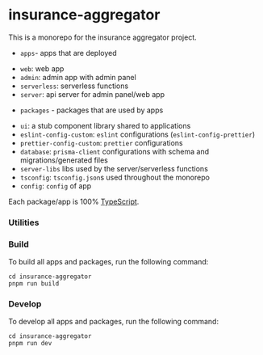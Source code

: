 # insurance-aggregator

This is a monorepo for the insurance aggregator project.
+ `apps`- apps that are deployed
- `web`: web app
- `admin`: admin app with admin panel 
- `serverless`: serverless functions
- `server`: api server for admin panel/web app

+ `packages` - packages that are used by apps
- `ui`: a stub component library shared to applications
- `eslint-config-custom`: `eslint` configurations (`eslint-config-prettier`)
- `prettier-config-custom`: `prettier` configurations
- `database`: `prisma-client` configurations with schema and migrations/generated files
- `server-libs` libs used by the server/serverless functions
- `tsconfig`: `tsconfig.json`s used throughout the monorepo
- `config`: `config` of app

Each package/app is 100% [TypeScript](https://www.typescriptlang.org/).

### Utilities

### Build

To build all apps and packages, run the following command:

```
cd insurance-aggregator
pnpm run build
```

### Develop

To develop all apps and packages, run the following command:

```
cd insurance-aggregator
pnpm run dev
```
